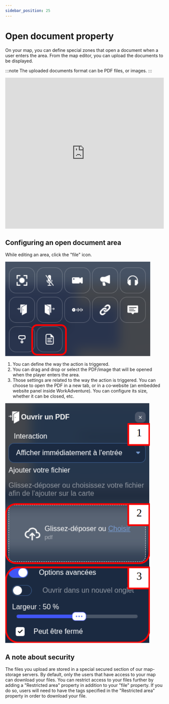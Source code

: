 ```yaml
---
sidebar_position: 25
---
```


# Open document property

On your map, you can define special zones that open a document when a user enters the area.
From the map editor, you can upload the documents to be displayed.

:::note
The uploaded documents format can be PDF files, or images.
:::

<iframe width="100%" height="480" src="https://www.youtube.com/embed/AZsWa3YTcuQ" title="Building your map - Special zones" frameborder="0" allow="accelerometer; autoplay; clipboard-write; encrypted-media; gyroscope; picture-in-picture; web-share; fullscreen" allowfullscreen></iframe>

## Configuring an open document area

While editing an area, click the "file" icon.

![pdf_property](../../images/editor/pdf_property.png)

1. You can define the way the action is triggered.
2. You can drag and drop or select the PDF/image that will be opened when the player enters the area.
3. Those settings are related to the way the action is triggered. You can choose to open the PDF in a new tab, or in a co‑website (an embedded website panel inside WorkAdventure). You can configure its size, whether it can be closed, etc.

![open_pdf](../../images/editor/open_pdf.png)

## A note about security

The files you upload are stored in a special secured section of our map-storage servers. By default, only the users that have access to your map can download your files.
You can restrict access to your files further by adding a "Restricted area" property in addition to your "file" property. If you do so, users will need to have the tags specified in the "Restricted area" property in order to download your file.

